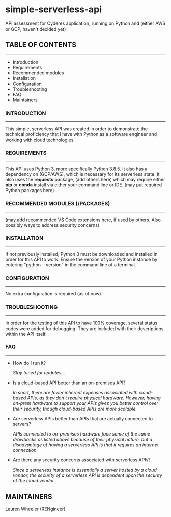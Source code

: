 # simple-serverless-api
API assessment for Cyderes application, running on Python and (either AWS or GCP, haven't decided yet)

## TABLE OF CONTENTS
-----------------

 * Introduction
 * Requirements
 * Recommended modules
 * Installation
 * Configuration
 * Troubleshooting
 * FAQ
 * Maintainers

### INTRODUCTION
------------
This simple, serverless API was created in order to demonstrate the technical proficiency that I have with Python as a software engineer and working with cloud technologies.

### REQUIREMENTS
------------
This API uses Python 3, more specifically Python 3.8.5. It also has a dependency on (GCP/AWS), which is necessary for its serverless state. It also uses the **requests** package, (add others here) which may require either **pip** or **conda** install via either your command line or IDE.
(may put required Python packages here)

### RECOMMENDED MODULES (/PACKAGES)
-------------------
(may add recommended VS Code extensions here, if used by others. Also possibly ways to address security concerns)

### INSTALLATION
------------
If not previously installed, Python 3 must be downloaded and installed in order for this API to work. Ensure the version of your Python instance by entering "python --version" in the command line of a terminal.

### CONFIGURATION
-------------
No extra configuration is required (as of now).

### TROUBLESHOOTING
---------------
In order for the testing of this API to have 100% coverage, several status codes were added for debugging. They are included with their descriptions within the API itself.

### FAQ
---
* How do I run it?
  
  *Stay tuned for updates...*

* Is a cloud-based API better than an on-premises API?
  
  *In short, there are fewer inherent expenses associated with cloud-based APIs, as they don't require physical hardware. However, having on-prem hardware to support your APIs gives you better control over their security, though cloud-based APIs are more scalable.*

* Are serverless APIs better than APIs that are actually connected to servers?
  
  *APIs connected to on-premises hardware face some of the same drawbacks as listed above because of their physical nature, but a disadvantage of having a serverless API is that it requires an internet connection.*

* Are there any security concerns associated with serverless APIs?
  
  *Since a serverless instance is essentially a server hosted by a cloud vendor, the security of a serverless API is dependent upon the security of the cloud vendor.*

MAINTAINERS
-----------
Lauren Wheeler (RENgineer)
